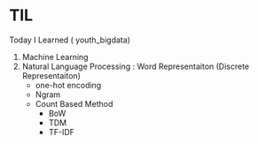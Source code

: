 # TIL
Today I  Learned ( youth_bigdata)
1. Machine Learning
2. Natural Language Processing 
  : Word Representaiton (Discrete Representaiton)
    - one-hot encoding
    - Ngram
    - Count Based Method
        - BoW
        - TDM 
        - TF-IDF
